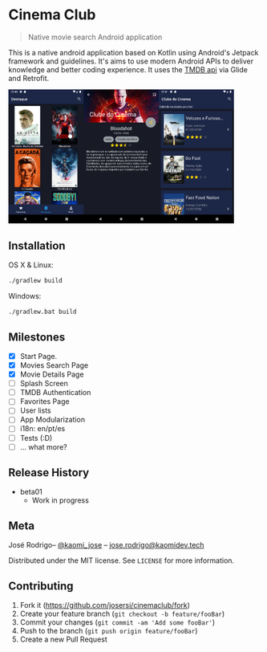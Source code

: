 # Cinema Club

> Native movie search Android application

This is a native android application based on Kotlin using Android's Jetpack framework and guidelines.
It's aims to use modern Android APIs to deliver knowledge and better coding experience.
It uses the [TMDB api](https://www.themoviedb.org/) via Glide and Retrofit.

<img src="assets/screenshot_01.png" width="150" /><img src="assets/screenshot_02.png" width="150" /><img src="assets/screenshot_03.png" width="150" />

## Installation

OS X & Linux:

```sh
./gradlew build
```

Windows:

```sh
./gradlew.bat build
```

## Milestones

 - [x] Start Page.
 - [x] Movies Search Page
 - [x] Movie Details Page
 - [ ] Splash Screen
 - [ ] TMDB Authentication
 - [ ] Favorites Page
 - [ ] User lists
 - [ ] App Modularization
 - [ ] i18n: en/pt/es
 - [ ] Tests (:D)
 - [ ] ... what more?

## Release History

* beta01
    * Work in progress
    

## Meta

José Rodrigo– [@kaomi_jose](https://twitter.com/kaomi_jose) – jose.rodrigo@kaomidev.tech

Distributed under the MIT license. See ``LICENSE`` for more information.

## Contributing

1. Fork it (<https://github.com/josersi/cinemaclub/fork>)
2. Create your feature branch (`git checkout -b feature/fooBar`)
3. Commit your changes (`git commit -am 'Add some fooBar'`)
4. Push to the branch (`git push origin feature/fooBar`)
5. Create a new Pull Request
